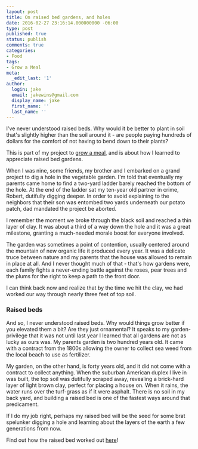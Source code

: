 ```yaml
---
layout: post
title: On raised bed gardens, and holes
date: 2016-02-27 23:16:14.000000000 -06:00
type: post
published: true
status: publish
comments: true
categories:
- Food
tags:
- Grow a Meal
meta:
  _edit_last: '1'
author:
  login: jake
  email: jakewins@gmail.com
  display_name: jake
  first_name: ''
  last_name: ''
---
```

<p>I've never understood raised beds. Why would it be better to plant in soil that's slightly higher than the soil around it - are people paying hundreds of dollars for the comfort of not having to bend down to their plants?</p>
<p><!--more--></p>
<p>This is part of my project to <a href="http://jakewins.com/p/growing-a-meal/">grow a meal</a>, and is about how I learned to appreciate raised bed gardens.</p>
<p>When I was nine, some friends, my brother and I embarked on a grand project to dig a hole in the vegetable garden. I'm told that eventually my parents came home to find a two-yard ladder barely reached the bottom of the hole. At the end of the ladder sat my ten-year old partner in crime, Robert, dutifully digging deeper. In order to avoid explaining to the neighbors that their son was entombed two yards underneath our potato patch, dad mandated the project be aborted.</p>
<p>I remember the moment we broke through the black soil and reached a thin layer of clay. It was about a third of a way down the hole and it was a great milestone, granting a much-needed morale boost for everyone involved.</p>
<p>The garden was sometimes a point of contention, usually centered around the mountain of new organic life it produced every year. It was a delicate truce between nature and my parents that the house was allowed to remain in place at all. And I never thought much of that - that's how gardens were, each family fights a never-ending battle against the roses, pear trees and the plums for the right to keep a path to the front door.</p>
<p>I can think back now and realize that by the time we hit the clay, we had worked our way through nearly three feet of top soil.</p>
<h3>Raised beds</h3>
<p>And so, I never understood raised beds. Why would things grow better if you elevated them a bit? Are they just ornamental? It speaks to my garden-privilege that it was not until last year I learned that all gardens are not as lucky as ours was. My parents garden is two hundred years old. It came with a contract from the 1800s allowing the owner to collect sea weed from the local beach to use as fertilizer.</p>
<p>My garden, on the other hand, is forty years old, and it did not come with a contract to collect anything. When the suburban American duplex I live in was built, the top soil was dutifully scraped away, revealing a brick-hard layer of light brown clay, perfect for placing a house on. When it rains, the water runs over the turf-grass as if it were asphalt. There is no soil in my back yard, and building a raised bed is one of the fastest ways around that predicament.</p>
<p>If I do my job right, perhaps my raised bed will be the seed for some brat spelunker digging a hole and learning about the layers of the earth a few generations from now.</p>
<p>Find out how the raised bed worked out <a href="http://jakewins.com/p/building-a-raised-bed/">here</a>!</p>
